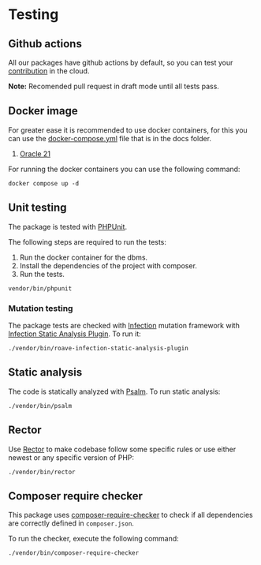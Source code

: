 # Testing

## Github actions

All our packages have github actions by default, so you can test your [contribution](https://github.com/yiisoft/db-oracle/blob/master/.github/CONTRIBUTING.md) in the cloud.

**Note:** Recomended pull request in draft mode until all tests pass.

## Docker image

For greater ease it is recommended to use docker containers, for this you can use the [docker-compose.yml](https://docs.docker.com/compose/compose-file/) file that is in the docs folder.

1. [Oracle 21](/docker-compose.yml)

For running the docker containers you can use the following command:

```shell
docker compose up -d
```

## Unit testing

The package is tested with [PHPUnit](https://phpunit.de/).

The following steps are required to run the tests:

1. Run the docker container for the dbms.
2. Install the dependencies of the project with composer.
3. Run the tests.

```shell
vendor/bin/phpunit
```

### Mutation testing

The package tests are checked with [Infection](https://infection.github.io/) mutation framework with
[Infection Static Analysis Plugin](https://github.com/Roave/infection-static-analysis-plugin). To run it:

```shell
./vendor/bin/roave-infection-static-analysis-plugin
```

## Static analysis

The code is statically analyzed with [Psalm](https://psalm.dev/). To run static analysis:

```shell
./vendor/bin/psalm
```

## Rector

Use [Rector](https://github.com/rectorphp/rector) to make codebase follow some specific rules or 
use either newest or any specific version of PHP: 

```shell
./vendor/bin/rector
```

## Composer require checker

This package uses [composer-require-checker](https://github.com/maglnet/ComposerRequireChecker) to check if all dependencies are correctly defined in `composer.json`.

To run the checker, execute the following command:

```shell
./vendor/bin/composer-require-checker
```
